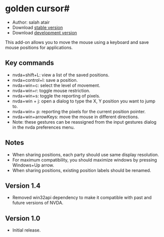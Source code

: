 # golden cursor#

* Author: salah atair
* Download [stable version][1]
* Download [development version][2]

This add-on allows you to move the mouse using a keyboard and save mouse positions for applications.

## Key commands

* nvda+shift+L: view a list of the saved positions.
* nvda+control+l: save a position.
* nvda+win+c: select the level of movement.
* nvda+win+r: toggle mouse restriction.
* nvda+win+s: toggle the reporting of pixels.
* nvda+win + j: open a dialog to type the X, Y position you want to jump to.
* nvda+win+ p: reporting the pixels for the current position pointer.
* nvda+win+arrowKeys: move the mouse in different directions.
* Note: these gestures can be reassigned from the input gestures dialog in the nvda preferences menu.

## Notes

* When sharing positions, each party should use same display resolution.
* For maximum compatibility, you should maximize windows by pressing Windows+Up arrow.
* When sharing positions, existing position labels should be renamed.

## Version 1.4

* Removed win32api dependency to make it compatible with past and future versions of NVDA.

## Version 1.0

* Initial release.

[1]: https://addons.nvda-project.org/files/get.php?file=gc

[2]: https://addons.nvda-project.org/files/get.php?file=gc-dev
